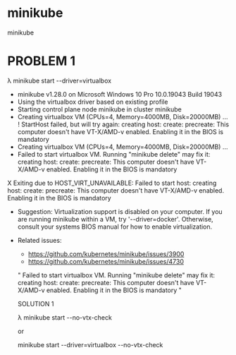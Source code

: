 # minikube
minikube

# PROBLEM 1
λ minikube start --driver=virtualbox
* minikube v1.28.0 on Microsoft Windows 10 Pro 10.0.19043 Build 19043
* Using the virtualbox driver based on existing profile
* Starting control plane node minikube in cluster minikube
* Creating virtualbox VM (CPUs=4, Memory=4000MB, Disk=20000MB) ...
! StartHost failed, but will try again: creating host: create: precreate: This computer doesn't have VT-X/AMD-v enabled. Enabling it in the BIOS is mandatory
* Creating virtualbox VM (CPUs=4, Memory=4000MB, Disk=20000MB) ...
* Failed to start virtualbox VM. Running "minikube delete" may fix it: creating host: create: precreate: This computer doesn't have VT-X/AMD-v enabled. Enabling it in the BIOS is mandatory

X Exiting due to HOST_VIRT_UNAVAILABLE: Failed to start host: creating host: create: precreate: This computer doesn't have VT-X/AMD-v enabled. Enabling it in the BIOS is mandatory
* Suggestion: Virtualization support is disabled on your computer. If you are running minikube within a VM, try '--driver=docker'. Otherwise, consult your systems BIOS manual for how to enable virtualization.
* Related issues:
  - https://github.com/kubernetes/minikube/issues/3900
  - https://github.com/kubernetes/minikube/issues/4730
  
  
  " Failed to start virtualbox VM. Running "minikube delete" may fix it: creating host: create: precreate: This computer doesn't have VT-X/AMD-v enabled. Enabling it in the BIOS is mandatory "
  
  
  SOLUTION 1
  
  λ minikube start --no-vtx-check
  
  or
  
  minikube start --driver=virtualbox --no-vtx-check
